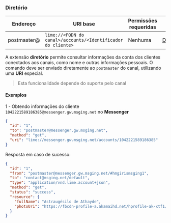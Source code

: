 ### Diretório
| Endereço                        | URI base     | Permissões requeridas   | C#                     |
|---------------------------------|--------------|-------------------------|------------------------|
| postmaster@<FQDN do canal> | `lime://<FQDN do canal>/accounts/<Identificador do cliente>`       | Nenhuma      | [DirectoryExtension](https://github.com/takenet/messaginghub-client-csharp/blob/master/src/Takenet.MessagingHub.Client/Extensions/Broadcast/DirectoryExtension.cs) |

A extensão **diretório** permite consultar informações da conta dos clientes conectados aos canais, como nome e outras informações pessoais. O comando deve ser enviado diretamente ao `postmaster` do canal, utilizando uma **URI** especial. 

> Esta funcionalidade depende do suporte pelo canal

#### Exemplos

1 - Obtendo informações do cliente `1042221589186385@messenger.gw.msging.net` no **Messenger**
```json
{  
  "id": "1",
  "to": "postmaster@messenger.gw.msging.net",
  "method": "get",
  "uri": "lime://messenger.gw.msging.net/accounts/1042221589186385"
}
```
Resposta em caso de sucesso:
```json
{
  "id": "1",
  "from": "postmaster@messenger.gw.msging.net/#hmgirismsging1",
  "to": "contact@msging.net/default",
  "type": "application/vnd.lime.account+json",
  "method": "get",
  "status": "success",
  "resource": {
    "fullName": "Astraugésilo de Athayde",
    "photoUri": "https://fbcdn-profile-a.akamaihd.net/hprofile-ak-xtf1/v/t1.0-1/p200x200/14429_1013121325123122924983_n.jpg"
  }
}
```
